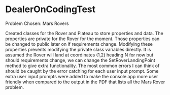 # DealerOnCodingTest

Problem Chosen: Mars Rovers

Created classes for the Rover and Plateau to store properties and data. The properties are private for the Rover for the moment. Those properties can be changed to public later on if requirements change. Modifying these properties prevents modifying the private class variables directly. It is assumed the Rover will land at coordinates (1,2) heading N for now but should requirements change, we can change the SetRoverLandingPoint method to give extra functionality. The most common errors I can think of should be caught by the error catching for each user input prompt. Some extra user input prompts were added to make the console app more user friendly when compared to the output in the PDF that lists all the Mars Rover problem.
